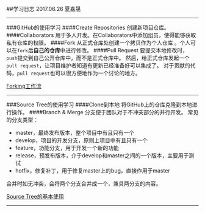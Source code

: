 ##学习日志
2017.06.26 夏嘉晟
***
###GitHub的使用学习
####Create Repositories
创建新项目仓库。
####Collaborators
用于多人开发。在Collaborators中添加组员，使得能够获取私有仓库的权限。
####Fork
从正式仓库处创建一个拷贝作为个人仓库 。个人可以在`fork`后**自己的仓库**中进行修改。
####Pull Request
要提交本地修改时，`push`提交到自己公开仓库中，而不是正式仓库中。 然后，给正式仓库发起一个`pull request`，让项目维护者知道有更新已经准备好可以集成了。 对于贡献的代码，`pull request`也可以很方便地作为一个讨论的地方。

[Forking工作流](https://github.com/oldratlee/translations/blob/master/git-workflows-and-tutorials/workflow-forking.md)

***
###Source Tree的使用学习
####Clone到本地
将GitHub上的仓库克隆到本地进行操作。
####Branch & Merge
分支便于团队对于不冲突部分的并行开发。
常见的分支类型：
- master，最终发布版本，整个项目中有且只有一个
- develop，项目的开发分支，原则上项目中有且只有一个
- feature，功能分支，用于开发一个新的功能
- release，预发布版本，介于develop和master之间的一个版本，主要用于测试
- hotfix，修复补丁，用于修复master上的bug，直接作用于master

合并时如无冲突，会将两个分支合并成一个，兼具两分支的内容。

[Source Tree的基本使用](http://www.cnblogs.com/tian-xie/p/6264104.html)

***



